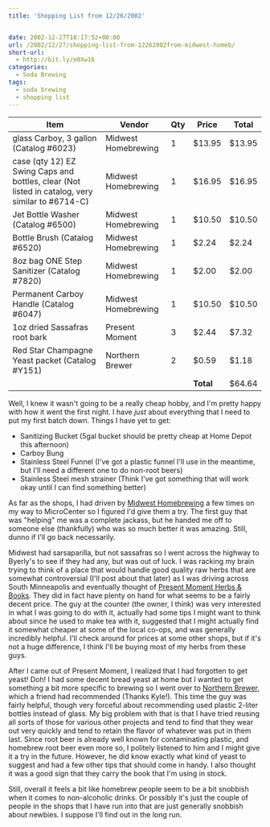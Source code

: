 ```yaml
---
title: 'Shopping List from 12/26/2002'


date: 2002-12-27T18:17:52+00:00
url: /2002/12/27/shopping-list-from-12262002from-midwest-homeb/
short-url:
  - http://bit.ly/e0Xw16
categories:
  - Soda Brewing
tags:
  - soda brewing
  - shopping list
---
```

Item | Vendor | Qty | Price | Total
--- | --- | --- | --- | ---
glass Carboy, 3 gallon (Catalog #6023) | Midwest Homebrewing | 1 | $13.95 | $13.95
case (qty 12) EZ Swing Caps and bottles, clear (Not listed in catalog, very similar to #6714-C) | Midwest Homebrewing | 1 | $16.95 | $16.95
Jet Bottle Washer (Catalog #6500) | Midwest Homebrewing | 1 | $10.50 | $10.50
Bottle Brush (Catalog #6520) | Midwest Homebrewing | 1 | $2.24 | $2.24
8oz bag ONE Step Sanitizer (Catalog #7820) | Midwest Homebrewing | 1 | $2.00 | $2.00
Permanent Carboy Handle (Catalog #6047) | Midwest Homebrewing | 1 | $10.50 | $10.50
1oz dried Sassafras root bark | Present Moment | 3 | $2.44 | $7.32
Red Star Champagne Yeast packet (Catalog #Y151) | Northern Brewer | 2 | $0.59 | $1.18
&nbsp; | &nbsp; | &nbsp; | **Total** | $64.64

Well, I knew it wasn't going to be a really cheap hobby, and I'm pretty happy with how it went the first night. I have _just_ about everything that I need to put my first batch down. Things I have yet to get:

- Sanitizing Bucket (5gal bucket should be pretty cheap at Home Depot this afternoon)
- Carboy Bung
- Stainless Steel Funnel (I've got a plastic funnel I'll use in the meantime, but I'll need a different one to do non-root beers)
- Stainless Steel mesh strainer (Think I've got something that will work okay until I can find something better)

As far as the shops, I had driven by <a href="http://www.midwestsupplies.com">Midwest Homebrewing</a> a few times on my way to MicroCenter so I figured I'd give them a try. The first guy that was "helping" me was a complete jackass, but he handed me off to someone else (thankfully) who was so much better it was amazing. Still, dunno if I'll go back necessarily.

Midwest had sarsaparilla, but not sassafras so I went across the highway to Byerly's to see if they had any, but was out of luck. I was racking my brain trying to think of a place that would handle good quality raw herbs that are somewhat controversial (I'll post about that later) as I was driving across South Minneapolis and eventually thought of <a href="http://www.presentmoment.com/">Present Moment Herbs & Books</a>. They did in fact have plenty on hand for what seems to be a fairly decent price. The guy at the counter (the owner, I think) was very interested in what I was going to do with it, actually had some tips I might want to think about since he used to make tea with it, suggested that I might actually find it somewhat cheaper at some of the local co-ops, and was generally incredibly helpful. I'll check around for prices at some other shops, but if it's not a huge difference, I think I'll be buying most of my herbs from these guys.

After I came out of Present Moment, I realized that I had forgotten to get yeast! Doh! I had some decent bread yeast at home but I wanted to get something a bit more specific to brewing so I went over to <a href="http://www.northernbrewer.com/">Northern Brewer</a>, which a friend had recommended (Thanks Kyle!). This time the guy was fairly helpful, though very forceful about recommending used plastic 2-liter bottles instead of glass. My big problem with that is that I have tried reusing all sorts of those for various other projects and tend to find that they wear out very quickly and tend to retain the flavor of whatever was put in them last. Since root beer is already well known for contaminating plastic, and homebrew root beer even more so, I politely listened to him and I might give it a try in the future. However, he did know exactly what kind of yeast to suggest and had a few other tips that should come in handy. I also thought it was a good sign that they carry the book that I'm using in stock.

Still, overall it feels a bit like homebrew people seem to be a bit snobbish when it comes to non-alcoholic drinks. Or possibly it's just the couple of people in the shops that I have run into that are just generally snobbish about newbies. I suppose I'll find out in the long run.